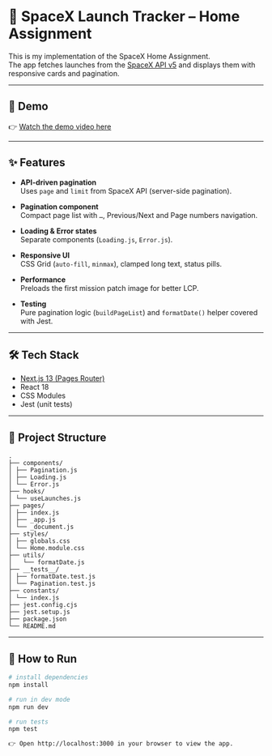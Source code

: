 # 🚀 SpaceX Launch Tracker – Home Assignment

This is my implementation of the SpaceX Home Assignment.  
The app fetches launches from the [SpaceX API v5](https://api.spacexdata.com/v5/launches/query) and displays them with responsive cards and pagination.

---

## 🎥 Demo

👉 [Watch the demo video here](https://www.loom.com/share/8b9af26b6ebc429d88a77e30657f86ee)

---

## ✨ Features

- **API-driven pagination**  
  Uses `page` and `limit` from SpaceX API (server-side pagination).  

- **Pagination component**  
  Compact page list with `…`, Previous/Next and Page numbers navigation.  

- **Loading & Error states**  
  Separate components (`Loading.js`, `Error.js`).  

- **Responsive UI**  
  CSS Grid (`auto-fill`, `minmax`), clamped long text, status pills.  

- **Performance**  
  Preloads the first mission patch image for better LCP.  

- **Testing**  
  Pure pagination logic (`buildPageList`) and `formatDate()` helper covered with Jest.  

---

## 🛠️ Tech Stack

- [Next.js 13 (Pages Router)](https://nextjs.org/)  
- React 18  
- CSS Modules  
- Jest (unit tests)  

---

## 📂 Project Structure

```text
.
├── components/
│ ├── Pagination.js
│ ├── Loading.js
│ └── Error.js
├── hooks/
│ └── useLaunches.js
├── pages/
│ ├── index.js
│ ├── _app.js
│ └── _document.js
├── styles/
│ ├── globals.css
│ └── Home.module.css
├── utils/
│   └── formatDate.js
├── __tests__/
│ ├── formatDate.test.js
│ └── Pagination.test.js
├── constants/
│ └── index.js
├── jest.config.cjs
├── jest.setup.js
├── package.json
└── README.md

```

---

## 🚦 How to Run

```bash
# install dependencies
npm install

# run in dev mode
npm run dev

# run tests
npm test

👉 Open http://localhost:3000 in your browser to view the app.
